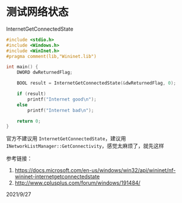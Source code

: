 # 测试网络状态

InternetGetConnectedState
```cpp
#include <stdio.h>
#include <Windows.h>
#include <WinInet.h>
#pragma comment(lib,"Wininet.lib")

int main() {
	DWORD dwReturnedFlag;

	BOOL result = InternetGetConnectedState(&dwReturnedFlag, 0);

	if (result)
		printf("Internet good\n");
	else
		printf("Internet bad\n");

    return 0;
}
```

官方不建议用 `InternetGetConnectedState`，建议用 `INetworkListManager::GetConnectivity`，感觉太麻烦了，就先这样  


参考链接：  
1. https://docs.microsoft.com/en-us/windows/win32/api/wininet/nf-wininet-internetgetconnectedstate
2. http://www.cplusplus.com/forum/windows/191484/


2021/9/27  
